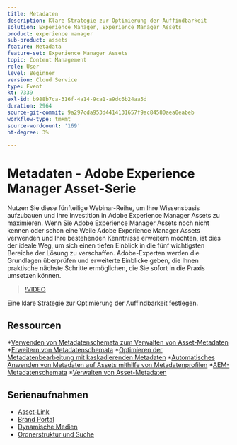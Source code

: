 ```yaml
---
title: Metadaten
description: Klare Strategie zur Optimierung der Auffindbarkeit
solution: Experience Manager, Experience Manager Assets
product: experience manager
sub-product: assets
feature: Metadata
feature-set: Experience Manager Assets
topic: Content Management
role: User
level: Beginner
version: Cloud Service
type: Event
kt: 7339
exl-id: b988b7ca-316f-4a14-9ca1-a9dc6b24aa5d
duration: 2964
source-git-commit: 9a297cda953d4414131657f9ac84580aea0eabeb
workflow-type: tm+mt
source-wordcount: '169'
ht-degree: 3%

---
```


# Metadaten - Adobe Experience Manager Asset-Serie

Nutzen Sie diese fünfteilige Webinar-Reihe, um Ihre Wissensbasis aufzubauen und Ihre Investition in Adobe Experience Manager Assets zu maximieren. Wenn Sie Adobe Experience Manager Assets noch nicht kennen oder schon eine Weile Adobe Experience Manager Assets verwenden und Ihre bestehenden Kenntnisse erweitern möchten, ist dies der ideale Weg, um sich einen tiefen Einblick in die fünf wichtigsten Bereiche der Lösung zu verschaffen. Adobe-Experten werden die Grundlagen überprüfen und erweiterte Einblicke geben, die Ihnen praktische nächste Schritte ermöglichen, die Sie sofort in die Praxis umsetzen können.

>[!VIDEO](https://video.tv.adobe.com/v/332134/?quality=12&learn=on&hidetitle=true)

Eine klare Strategie zur Optimierung der Auffindbarkeit festlegen.

## Ressourcen

*[Verwenden von Metadatenschemata zum Verwalten von Asset-Metadaten](https://experienceleague.adobe.com/docs/experience-manager-learn/assets/authoring/metadata.html)
*[Erweitern von Metadatenschemata](https://experienceleague.adobe.com/docs/experience-manager-learn/assets/configuring/metadata-schemas.html?lang=de)
*[Optimieren der Metadatenbearbeitung mit kaskadierenden Metadaten](https://experienceleague.adobe.com/docs/experience-manager-learn/assets/metadata/cascade-metadata-feature-video-use.html?lang=de)
*[Automatisches Anwenden von Metadaten auf Assets mithilfe von Metadatenprofilen](https://experienceleague.adobe.com/docs/experience-manager-learn/assets/configuring/metadata-profiles.html?lang=de)
*[AEM-Metadatenschemata](https://experienceleague.adobe.com/docs/experience-manager-65/assets/administer/metadata-schemas.html?lang=en#administer)
*[Verwalten von Asset-Metadaten](https://experienceleague.adobe.com/docs/experience-manager-65/assets/using/metadata.html?lang=en#RegisteringacustomnamespacewithinAEM)

## Serienaufnahmen

* [Asset-Link](asset-link.md)
* [Brand Portal](brand-portal.md)
* [Dynamische Medien](dynamic-media.md)
* [Ordnerstruktur und Suche](folder-structure-search.md)
